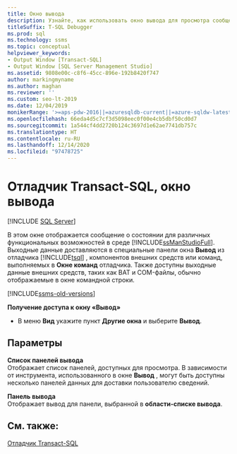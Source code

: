 ```yaml
---
title: Окно вывода
description: Узнайте, как использовать окно вывода для просмотра сообщений о состоянии и других выходных данных из отладчика SQL Server Management Studio и других средств.
titleSuffix: T-SQL Debugger
ms.prod: sql
ms.technology: ssms
ms.topic: conceptual
helpviewer_keywords:
- Output Window [Transact-SQL]
- Output Window [SQL Server Management Studio]
ms.assetid: 9808e00c-c8f6-45cc-896e-192b8420f747
author: markingmyname
ms.author: maghan
ms.reviewer: ''
ms.custom: seo-lt-2019
ms.date: 12/04/2019
monikerRange: '>=aps-pdw-2016||=azuresqldb-current||=azure-sqldw-latest||>=sql-server-2016||>=sql-server-linux-2017||=azuresqldb-mi-current'
ms.openlocfilehash: 66eda4d5c7cf3d5098eec0f00e4cb5dbf50cd0d7
ms.sourcegitcommit: 1a544cf4dd2720b124c3697d1e62ae7741db757c
ms.translationtype: HT
ms.contentlocale: ru-RU
ms.lasthandoff: 12/14/2020
ms.locfileid: "97478725"
---
```

# <a name="transact-sql-debugger---output-window"></a>Отладчик Transact-SQL, окно вывода

 [!INCLUDE [SQL Server](../../includes/applies-to-version/sqlserver.md)]

В этом окне отображается сообщение о состоянии для различных функциональных возможностей в среде [!INCLUDE[ssManStudioFull](../../includes/ssmanstudiofull-md.md)]. Выходные данные доставляются в специальные панели окна **Вывод** из отладчика [!INCLUDE[tsql](../../includes/tsql-md.md)] , компонентов внешних средств или команд, выполняемых в **Окне команд** отладчика. Также доступны выходные данные внешних средств, таких как BAT и COM-файлы, обычно отображаемые в окне командной строки.

[!INCLUDE[ssms-old-versions](../../includes/ssms-old-versions.md)]
  
 **Получение доступа к окну «Вывод»**  
  
-   В меню **Вид** укажите пункт **Другие окна** и выберите **Вывод**.  
  
## <a name="options"></a>Параметры  
 **Список панелей вывода**  
 Отображает список панелей, доступных для просмотра. В зависимости от инструмента, использованного в окне **Вывод** , могут быть доступны несколько панелей данных для доставки пользователю сведений.  
  
 **Панель вывода**  
 Отображает вывод для панели, выбранной в **области-списке вывода**.  
  
## <a name="see-also"></a>См. также:  
 [Отладчик Transact-SQL](./transact-sql-debugger.md)